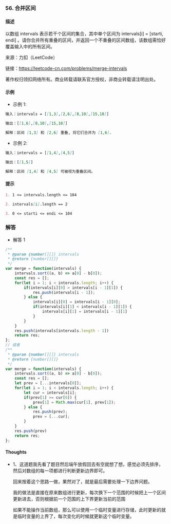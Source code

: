 ### 56. 合并区间

#### 描述

以数组 intervals 表示若干个区间的集合，其中单个区间为 intervals[i] = [starti, endi] 。请你合并所有重叠的区间，并返回一个不重叠的区间数组，该数组需恰好覆盖输入中的所有区间。


来源：力扣（LeetCode）

链接：https://leetcode-cn.com/problems/merge-intervals

著作权归领扣网络所有。商业转载请联系官方授权，非商业转载请注明出处。

#### 示例

+ 示例 1:
```md
输入：intervals = [[1,3],[2,6],[8,10],[15,18]]

输出：[[1,6],[8,10],[15,18]]

解释：区间 [1,3] 和 [2,6] 重叠, 将它们合并为 [1,6].
```
+ 示例 2:
```md
输入：intervals = [[1,4],[4,5]]

输出：[[1,5]]

解释：区间 [1,4] 和 [4,5] 可被视为重叠区间。
```


#### 提示
```md
1. 1 <= intervals.length <= 104

2. intervals[i].length == 2

3. 0 <= starti <= endi <= 104
```

### 解答

+ 解答 1
```js
/**
 * @param {number[][]} intervals
 * @return {number[][]}
 */
var merge = function(intervals) {
    intervals.sort((a, b) => a[0] - b[0]);
    const res = [];
    for(let i = 1; i < intervals.length; i++) {
        if(intervals[i][0] > intervals[i - 1][1]) {
            res.push(intervals[i - 1]);
        } else {
            intervals[i][0] = intervals[i - 1][0];
            if(intervals[i][1] < intervals[i - 1][1]) {
                intervals[i][1] = intervals[i - 1][1]
            }
        }
    }
    res.push(intervals[intervals.length - 1])
    return res;
};
// 或者
/**
 * @param {number[][]} intervals
 * @return {number[][]}
 */
var merge = function(intervals) {
    intervals.sort((a, b) => a[0] - b[0]);
    const res = [];
    let prev = [...intervals[0]];
    for(let i = 1; i < intervals.length; i++) {
        let cur = intervals[i];
        if(prev[1] >= cur[0]) {
            prev[1] = Math.max(cur[1], prev[1]);
        } else {
            res.push(prev);
            prev = [...cur];
        }
    }
    res.push(prev)
    return res;
};
```


#### Thoughts

+ 1、这道题我先看了题目然后端午放假回去有空就想了想，感觉必须先排序，然后对数组的每一项都进行判断更新边界即可。
  
  回来按着这个思路一做，果然对了，就是最后需要处理一下边界问题。

  我的做法是直接在原来数组进行更新，每次换下一个范围的时候把上一个区间更新进去，否则根据前一个范围的上下界更新当前的范围

  如果不能操作当前数组，那么可以使用一个临时变量进行存储，此时更新的就是临时变量的上界了，每次变化的时候就更新这个临时变量。